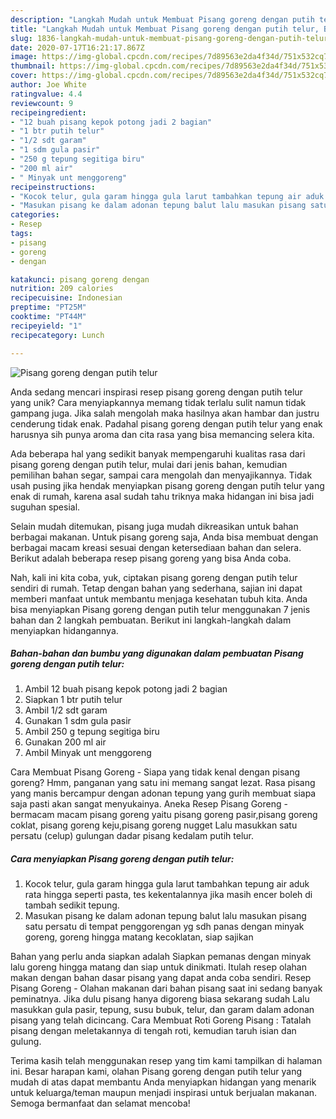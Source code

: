 ```yaml
---
description: "Langkah Mudah untuk Membuat Pisang goreng dengan putih telur, Bisa Manjain Lidah"
title: "Langkah Mudah untuk Membuat Pisang goreng dengan putih telur, Bisa Manjain Lidah"
slug: 1836-langkah-mudah-untuk-membuat-pisang-goreng-dengan-putih-telur-bisa-manjain-lidah
date: 2020-07-17T16:21:17.867Z
image: https://img-global.cpcdn.com/recipes/7d89563e2da4f34d/751x532cq70/pisang-goreng-dengan-putih-telur-foto-resep-utama.jpg
thumbnail: https://img-global.cpcdn.com/recipes/7d89563e2da4f34d/751x532cq70/pisang-goreng-dengan-putih-telur-foto-resep-utama.jpg
cover: https://img-global.cpcdn.com/recipes/7d89563e2da4f34d/751x532cq70/pisang-goreng-dengan-putih-telur-foto-resep-utama.jpg
author: Joe White
ratingvalue: 4.4
reviewcount: 9
recipeingredient:
- "12 buah pisang kepok potong jadi 2 bagian"
- "1 btr putih telur"
- "1/2 sdt garam"
- "1 sdm gula pasir"
- "250 g tepung segitiga biru"
- "200 ml air"
- " Minyak unt menggoreng"
recipeinstructions:
- "Kocok telur, gula garam hingga gula larut tambahkan tepung air aduk rata hingga seperti pasta, tes kekentalannya jika masih encer boleh di tambah sedikit tepung."
- "Masukan pisang ke dalam adonan tepung balut lalu masukan pisang satu persatu di tempat penggorengan yg sdh panas dengan minyak goreng, goreng hingga matang kecoklatan, siap sajikan"
categories:
- Resep
tags:
- pisang
- goreng
- dengan

katakunci: pisang goreng dengan 
nutrition: 209 calories
recipecuisine: Indonesian
preptime: "PT25M"
cooktime: "PT44M"
recipeyield: "1"
recipecategory: Lunch

---
```



![Pisang goreng dengan putih telur](https://img-global.cpcdn.com/recipes/7d89563e2da4f34d/751x532cq70/pisang-goreng-dengan-putih-telur-foto-resep-utama.jpg)

Anda sedang mencari inspirasi resep pisang goreng dengan putih telur yang unik? Cara menyiapkannya memang tidak terlalu sulit namun tidak gampang juga. Jika salah mengolah maka hasilnya akan hambar dan justru cenderung tidak enak. Padahal pisang goreng dengan putih telur yang enak harusnya sih punya aroma dan cita rasa yang bisa memancing selera kita.

Ada beberapa hal yang sedikit banyak mempengaruhi kualitas rasa dari pisang goreng dengan putih telur, mulai dari jenis bahan, kemudian pemilihan bahan segar, sampai cara mengolah dan menyajikannya. Tidak usah pusing jika hendak menyiapkan pisang goreng dengan putih telur yang enak di rumah, karena asal sudah tahu triknya maka hidangan ini bisa jadi suguhan spesial.

Selain mudah ditemukan, pisang juga mudah dikreasikan untuk bahan berbagai makanan. Untuk pisang goreng saja, Anda bisa membuat dengan berbagai macam kreasi sesuai dengan ketersediaan bahan dan selera. Berikut adalah beberapa resep pisang goreng yang bisa Anda coba.


Nah, kali ini kita coba, yuk, ciptakan pisang goreng dengan putih telur sendiri di rumah. Tetap dengan bahan yang sederhana, sajian ini dapat memberi manfaat untuk membantu menjaga kesehatan tubuh kita. Anda bisa menyiapkan Pisang goreng dengan putih telur menggunakan 7 jenis bahan dan 2 langkah pembuatan. Berikut ini langkah-langkah dalam menyiapkan hidangannya.

<!--inarticleads1-->

##### Bahan-bahan dan bumbu yang digunakan dalam pembuatan Pisang goreng dengan putih telur:

1. Ambil 12 buah pisang kepok potong jadi 2 bagian
1. Siapkan 1 btr putih telur
1. Ambil 1/2 sdt garam
1. Gunakan 1 sdm gula pasir
1. Ambil 250 g tepung segitiga biru
1. Gunakan 200 ml air
1. Ambil  Minyak unt menggoreng


Cara Membuat Pisang Goreng - Siapa yang tidak kenal dengan pisang goreng? Hmm, panganan yang satu ini memang sangat lezat. Rasa pisang yang manis bercampur dengan adonan tepung yang gurih membuat siapa saja pasti akan sangat menyukainya. Aneka Resep Pisang Goreng - bermacam macam pisang goreng yaitu pisang goreng pasir,pisang goreng coklat, pisang goreng keju,pisang goreng nugget Lalu masukkan satu persatu (celup) gulungan dadar pisang kedalam putih telur. 

<!--inarticleads2-->

##### Cara menyiapkan Pisang goreng dengan putih telur:

1. Kocok telur, gula garam hingga gula larut tambahkan tepung air aduk rata hingga seperti pasta, tes kekentalannya jika masih encer boleh di tambah sedikit tepung.
1. Masukan pisang ke dalam adonan tepung balut lalu masukan pisang satu persatu di tempat penggorengan yg sdh panas dengan minyak goreng, goreng hingga matang kecoklatan, siap sajikan


Bahan yang perlu anda siapkan adalah Siapkan pemanas dengan minyak lalu goreng hingga matang dan siap untuk dinikmati. Itulah resep olahan makan dengan bahan dasar pisang yang dapat anda coba sendiri. Resep Pisang Goreng - Olahan makanan dari bahan pisang saat ini sedang banyak peminatnya. Jika dulu pisang hanya digoreng biasa sekarang sudah Lalu masukkan gula pasir, tepung, susu bubuk, telur, dan garam dalam adonan pisang yang telah dicincang. Cara Membuat Roti Goreng Pisang : Tatalah pisang dengan meletakannya di tengah roti, kemudian taruh isian dan gulung. 

Terima kasih telah menggunakan resep yang tim kami tampilkan di halaman ini. Besar harapan kami, olahan Pisang goreng dengan putih telur yang mudah di atas dapat membantu Anda menyiapkan hidangan yang menarik untuk keluarga/teman maupun menjadi inspirasi untuk berjualan makanan. Semoga bermanfaat dan selamat mencoba!
